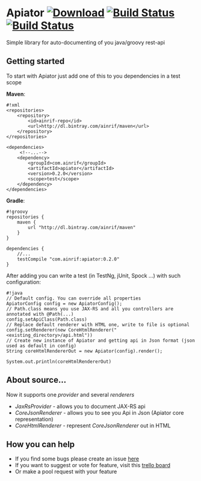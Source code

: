 # Apiator [![Download][artifact_img]][artifact] [![Build Status][build_img_master]][build_master] [![Build Status][build_img_develop]][build_develop]

  [artifact_img]: https://api.bintray.com/packages/ainrif/maven/apiator/images/download.svg
  [artifact]: https://bintray.com/ainrif/maven/apiator/_latestVersion
  [build_img_master]: https://semaphoreci.com/api/v1/projects/41a2aec3-a7dd-48d2-8b5a-ea01186d58b2/500313/shields_badge.svg
  [build_master]: https://semaphoreci.com/katoquro/apiator/branches/master
  [build_img_develop]: https://semaphoreci.com/api/v1/projects/41a2aec3-a7dd-48d2-8b5a-ea01186d58b2/497610/shields_badge.svg
  [build_develop]: https://semaphoreci.com/katoquro/apiator/branches/develop
  
Simple library for auto-documenting of you java/groovy rest-api

## Getting started

To start with Apiator just add one of this to you dependencies in a test scope

**Maven**:
```
#!xml
<repositories>
    <repository>
        <id>ainrif-repo</id>
        <url>http://dl.bintray.com/ainrif/maven</url>
    </repository>
</repositories>

<dependencies>
     <!--...-->
    <dependency>
        <groupId>com.ainrif</groupId>
        <artifactId>apiator</artifactId>
        <version>0.2.0</version>
        <scope>test</scope>
    </dependency>
</dependencies>
```

**Gradle**:
```
#!groovy
repositories {
    maven {
        url "http://dl.bintray.com/ainrif/maven"
    }
}

dependencies {
    //...
    testCompile "com.ainrif:apiator:0.2.0"
}
```

After adding you can write a test (in TestNg, jUnit, Spock ...) with such configuration:
```
#!java
// Default config. You can override all properties
ApiatorConfig config = new ApiatorConfig();
// Path.class means you use JAX-RS and all you controllers are annotated with @Path(...)
config.setApiClass(Path.class)
// Replace default renderer with HTML one, write to file is optional
config.setRenderer(new CoreHtmlRenderer("<existing_directory>/api.html"))
// Create new instance of Apiator and getting api in Json format (json used as default in config)
String coreHtmlRendererOut = new Apiator(config).render();

System.out.println(coreHtmlRendererOut)
```

## About source...

Now it supports one _provider_ and several _renderers_

* _JaxRsProvider_ - allows you to document JAX-RS api
* _CoreJsonRenderer_ - allows you to see you Api in Json (Apiator core representation)
* _CoreHtmlRenderer_ - represent _CoreJsonRenderer_ out in HTML 

## How you can help

* If you find some bugs please create an issue [here](https://bitbucket.org/ainrif/apiator/issues)
* If you want to suggest or vote for feature, visit this [trello board](http://bit.ly/apiator_fr)
* Or make a pool request with your feature